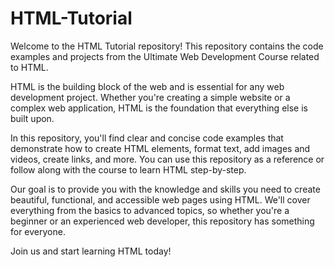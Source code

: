 # HTML-Tutorial
Welcome to the HTML Tutorial repository! This repository contains the code examples and projects from the Ultimate Web Development Course related to HTML.

HTML is the building block of the web and is essential for any web development project. Whether you're creating a simple website or a complex web application, HTML is the foundation that everything else is built upon.

In this repository, you'll find clear and concise code examples that demonstrate how to create HTML elements, format text, add images and videos, create links, and more. You can use this repository as a reference or follow along with the course to learn HTML step-by-step.

Our goal is to provide you with the knowledge and skills you need to create beautiful, functional, and accessible web pages using HTML. We'll cover everything from the basics to advanced topics, so whether you're a beginner or an experienced web developer, this repository has something for everyone.

Join us and start learning HTML today!

